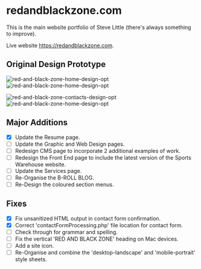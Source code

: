 # redandblackzone.com

This is the main website portfolio of Steve Little (there's always something to improve).

Live website https://redandblackzone.com.

## Original Design Prototype

![red-and-black-zone-home-design-opt](https://user-images.githubusercontent.com/34790235/155644065-d49a0653-c4c0-4fd5-8fe2-a716b299ed3c.png)
![red-and-black-zone-home-design-opt](https://redandblackzone.com/images/red-and-black-zone-home-design.png)

![red-and-black-zone-contacts-design-opt](https://user-images.githubusercontent.com/34790235/155644106-985dac7c-24ac-4bb8-9280-94b56b5965f5.png)
![red-and-black-zone-home-design-opt](https://redandblackzone.com/images/red-and-black-zone-contacts-design-opt.png)

## Major Additions

- [x] Update the Resume page.
- [ ] Update the Graphic and Web Design pages.
- [ ] Redesign CMS page to incorporate 2 additional examples of work.
- [ ] Redesign the Front End page to include the latest version of the Sports Warehouse website.
- [ ] Update the Services page.
- [ ] Re-Organise the B-ROLL BLOG.
- [ ] Re-Design the coloured section menus.

## Fixes

- [x] Fix unsanitized HTML output in contact form confirmation.
- [x] Correct 'contactFormProcessing.php' file location for contact form.
- [ ] Check through for grammar and spelling.
- [ ] Fix the vertical 'RED AND BLACK ZONE' heading on Mac devices.
- [ ] Add a site icon.
- [ ] Re-Organise and combine the 'desktop-landscape' and 'mobile-portrait' style sheets.
